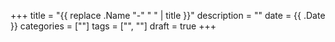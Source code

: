 +++
title = "{{ replace .Name "-" " " | title }}"
description = ""
date = {{ .Date }}
categories = [""]
tags = ["", ""]
draft = true
+++
